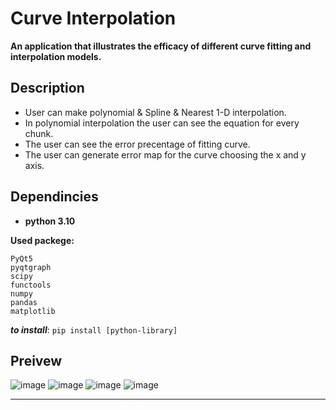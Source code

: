 # Curve Interpolation
**An application that illustrates the efficacy of different curve fitting and interpolation models.**

## Description

- User can make polynomial & Spline & Nearest 1-D interpolation.
- In polynomial interpolation the user can see the equation for every chunk.
- The user can see the error precentage of fitting curve.
- The user can generate error map for the curve choosing the x and y axis.

## Dependincies

- **python 3.10**

**Used packege:**

```
PyQt5
pyqtgraph
scipy
functools
numpy
pandas
matplotlib
```

***to install***: `pip install [python-library]`

## Preivew
![image](https://user-images.githubusercontent.com/84231705/168690719-02303f1d-f8cb-41b5-b2ac-1098fa71ae13.png)
![image](https://user-images.githubusercontent.com/84231705/168690752-7e26e0a7-56fe-44ab-aa2f-db9c57ce9021.png)
![image](https://user-images.githubusercontent.com/84231705/168690770-987359c9-c350-4fb9-83f3-556f8bdcef07.png)
![image](https://user-images.githubusercontent.com/84231705/168690804-357515b0-852a-4d39-938d-1e0f25fdbd24.png)

---
